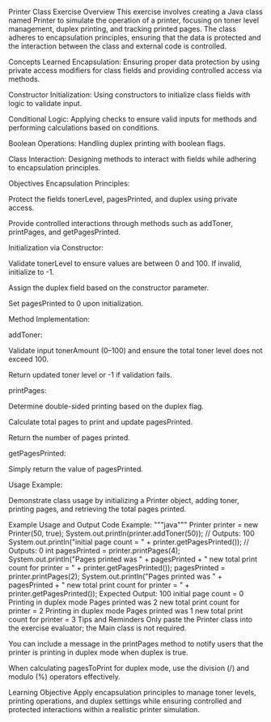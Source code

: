 Printer Class Exercise
Overview
This exercise involves creating a Java class named Printer to simulate the operation of a printer, focusing on toner level management, duplex printing, and tracking printed pages. The class adheres to encapsulation principles, ensuring that the data is protected and the interaction between the class and external code is controlled.

Concepts Learned
Encapsulation: Ensuring proper data protection by using private access modifiers for class fields and providing controlled access via methods.

Constructor Initialization: Using constructors to initialize class fields with logic to validate input.

Conditional Logic: Applying checks to ensure valid inputs for methods and performing calculations based on conditions.

Boolean Operations: Handling duplex printing with boolean flags.

Class Interaction: Designing methods to interact with fields while adhering to encapsulation principles.

Objectives
Encapsulation Principles:

Protect the fields tonerLevel, pagesPrinted, and duplex using private access.

Provide controlled interactions through methods such as addToner, printPages, and getPagesPrinted.

Initialization via Constructor:

Validate tonerLevel to ensure values are between 0 and 100. If invalid, initialize to -1.

Assign the duplex field based on the constructor parameter.

Set pagesPrinted to 0 upon initialization.

Method Implementation:

addToner:

Validate input tonerAmount (0–100) and ensure the total toner level does not exceed 100.

Return updated toner level or -1 if validation fails.

printPages:

Determine double-sided printing based on the duplex flag.

Calculate total pages to print and update pagesPrinted.

Return the number of pages printed.

getPagesPrinted:

Simply return the value of pagesPrinted.

Usage Example:

Demonstrate class usage by initializing a Printer object, adding toner, printing pages, and retrieving the total pages printed.

Example Usage and Output
Code Example:
"""java"""
Printer printer = new Printer(50, true);
System.out.println(printer.addToner(50)); // Outputs: 100
System.out.println("initial page count = " + printer.getPagesPrinted()); // Outputs: 0
int pagesPrinted = printer.printPages(4);
System.out.println("Pages printed was " + pagesPrinted + " new total print count for printer = " + printer.getPagesPrinted());
pagesPrinted = printer.printPages(2);
System.out.println("Pages printed was " + pagesPrinted + " new total print count for printer = " + printer.getPagesPrinted());
Expected Output:
100
initial page count = 0
Printing in duplex mode
Pages printed was 2 new total print count for printer = 2
Printing in duplex mode
Pages printed was 1 new total print count for printer = 3
Tips and Reminders
Only paste the Printer class into the exercise evaluator; the Main class is not required.

You can include a message in the printPages method to notify users that the printer is printing in duplex mode when duplex is true.

When calculating pagesToPrint for duplex mode, use the division (/) and modulo (%) operators effectively.

Learning Objective
Apply encapsulation principles to manage toner levels, printing operations, and duplex settings while ensuring controlled and protected interactions within a realistic printer simulation.

